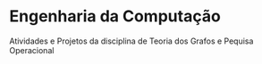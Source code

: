 # Engenharia da Computação
Atividades e Projetos da disciplina de Teoria dos Grafos e Pequisa Operacional
